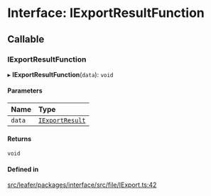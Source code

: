 # Interface: IExportResultFunction

## Callable

### IExportResultFunction

▸ **IExportResultFunction**(`data`): `void`

#### Parameters

| Name | Type |
| :------ | :------ |
| `data` | [`IExportResult`](IExportResult.md) |

#### Returns

`void`

#### Defined in

[src/leafer/packages/interface/src/file/IExport.ts:42](https://github.com/leaferjs/leafer/blob/ddf9650d989917c451947b101193d83f38b9fdcf/packages/interface/src/file/IExport.ts#L42)
